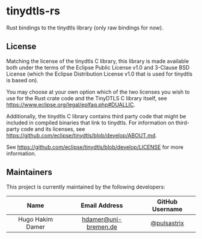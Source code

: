 # tinydtls-rs

Rust bindings to the tinydtls library (only raw bindings for now).

## License

Matching the license of the tinydtls C library, this library is made available both under
the terms of the Eclipse Public License v1.0 and 3-Clause BSD License (which the 
Eclipse Distribution License v1.0 that is used for tinydtls is based on).

You may choose at your own option which of the two licenses you wish to use for the Rust 
crate code and the TinyDTLS C library itself, see https://www.eclipse.org/legal/eplfaq.php#DUALLIC.

Additionally, the tinydtls C library contains third party code that might be included
in compiled binaries that link to tinydtls.
For information on third-party code and its licenses, see 
https://github.com/eclipse/tinydtls/blob/develop/ABOUT.md.

See https://github.com/eclipse/tinydtls/blob/develop/LICENSE for more information.

## Maintainers

This project is currently maintained by the following developers:

|    Name    |     Email Address    |                GitHub Username               |
|:----------:|:--------------------:|:--------------------------------------------:|
| Hugo Hakim Damer | hdamer@uni-bremen.de | [@pulsastrix](https://github.com/pulsastrix) |

